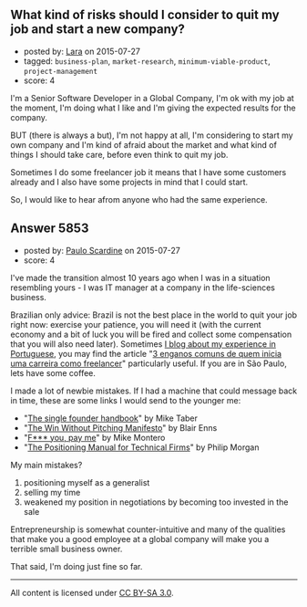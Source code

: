 ## What kind of risks should I consider to quit my job and start a new company?

- posted by: [Lara](https://stackexchange.com/users/1829116/lara) on 2015-07-27
- tagged: `business-plan`, `market-research`, `minimum-viable-product`, `project-management`
- score: 4

I'm a Senior Software Developer in a Global Company, I'm ok with my job at the moment, I'm doing what I like and I'm giving the expected results for the company. 

BUT (there is always a but), I'm not happy at all, I'm considering to start my own company and I'm kind of afraid about the market and what kind of things I should take care, before even think to quit my job.

Sometimes I do some freelancer job it means that I have some customers already and I also have some projects in mind that I could start.

So, I would like to hear afrom anyone who had the same experience.




## Answer 5853

- posted by: [Paulo Scardine](https://stackexchange.com/users/199019/paulo-scardine) on 2015-07-27
- score: 4

<p>I've made the transition almost 10 years ago when I was in a situation resembling yours - I was IT manager at a company in the life-sciences business. </p>

<p>Brazilian only advice: Brazil is not the best place in the world to quit your job right now: exercise your patience, you will need it (with the current economy and a bit of luck you will be fired and collect some compensation that you will also need later). Sometimes <a href="https://medium.com/libertando-voc%C3%AA" rel="nofollow">I blog about my experience in Portuguese</a>, you may find the article "<a href="https://medium.com/libertando-voc%C3%AA/5-enganos-mais-comuns-de-quem-inicia-uma-carreira-como-freelancer-91d9d1cae01d" rel="nofollow">3 enganos comuns de quem inicia uma carreira como freelancer</a>" particularly useful. If you are in São Paulo, lets have some coffee.</p>

<p>I made a lot of newbie mistakes. If I had a machine that could message back in time, these are some links I would send to the younger me:</p>

<ul>
<li>"<a href="http://www.singlefounderhandbook.com/" rel="nofollow">The single founder handbook</a>" by Mike Taber</li>
<li>"<a href="https://www.winwithoutpitching.com/the-manifesto/" rel="nofollow">The Win Without Pitching Manifesto</a>" by Blair Enns</li>
<li>"<a href="https://www.youtube.com/watch?v=jVkLVRt6c1U" rel="nofollow">F*** you, pay me</a>" by Mike Montero</li>
<li>"<a href="https://philipmorganconsulting.com/authority-resource-center/the-positioning-manual-for-technical-firms/" rel="nofollow">The Positioning Manual for Technical Firms</a>" by Philip Morgan </li>
</ul>

<p>My main mistakes?</p>

<ol>
<li>positioning myself as a generalist</li>
<li>selling my time</li>
<li>weakened my position in negotiations by becoming too invested in the sale</li>
</ol>

<p>Entrepreneurship is somewhat counter-intuitive and many of the qualities that make you a good employee at a global company will make you a terrible small business owner.</p>

<p>That said, I'm doing just fine so far.</p>




---

All content is licensed under [CC BY-SA 3.0](https://creativecommons.org/licenses/by-sa/3.0/).
